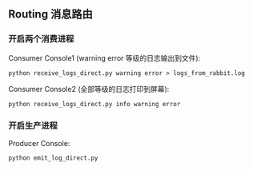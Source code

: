 ## Routing 消息路由

### 开启两个消费进程

Consumer Console1 (warning error 等级的日志输出到文件):
```
python receive_logs_direct.py warning error > logs_from_rabbit.log
```

Consumer Console2 (全部等级的日志打印到屏幕):
```
python receive_logs_direct.py info warning error
```

### 开启生产进程

Producer Console:
```
python emit_log_direct.py
```
